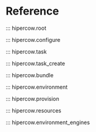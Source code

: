 # Reference

::: hipercow.root

::: hipercow.configure

::: hipercow.task

::: hipercow.task_create

::: hipercow.bundle

::: hipercow.environment

::: hipercow.provision

::: hipercow.resources

::: hipercow.environment_engines
